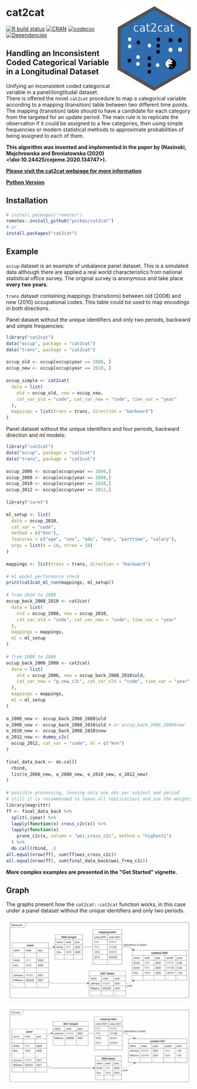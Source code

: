 # cat2cat <a href='https://github.com/polkas/cat2cat'><img src='man/figures/cat2cat_logo.png' align="right" width="200px" /></a>
[![R build status](https://github.com/polkas/cat2cat/workflows/R-CMD-check/badge.svg)](https://github.com/polkas/cat2cat/actions)
[![CRAN](http://www.r-pkg.org/badges/version/cat2cat)](https://cran.r-project.org/package=cat2cat)
[![codecov](https://codecov.io/gh/Polkas/cat2cat/branch/main/graph/badge.svg)](https://app.codecov.io/gh/Polkas/cat2cat)
[![Dependencies](https://tinyverse.netlify.com/badge/cat2cat)](https://cran.r-project.org/package=cat2cat)

## Handling an Inconsistent Coded Categorical Variable in a Longitudinal Dataset

Unifying an inconsistent coded categorical variable in a panel/longtitudal dataset.  
There is offered the novel `cat2cat` procedure to map a categorical variable according to a mapping (transition) table between two different time points.
The mapping (transition) table should to have a candidate for each category from the targeted for an update period. The main rule is to replicate the observation if it could be assigned to a few categories, then using simple frequencies or modern statistical methods to approximate probabilities of being assigned to each of them.

**This algorithm was invented and implemented in the paper by (Nasinski, Majchrowska and Broniatowska (2020) <\doi:10.24425/cejeme.2020.134747>).**

[**Please visit the cat2cat webpage for more information**](https://polkas.github.io/cat2cat/articles/cat2cat.html)

[**Python Version**](https://pypi.org/project/cat2cat/)

## Installation

```r
# install.packages("remotes")
remotes::install_github("polkas/cat2cat")
# or
install.packages("cat2cat")
```

## Example

`occup` dataset is an example of unbalance panel dataset.
This is a simulated data although there are applied a real world characteristics from national statistical office survey.
The original survey is anonymous and take place **every two years**.

`trans` dataset containing mappings (transitions) between old (2008) and new (2010) occupational codes.
This table could be used to map encodings in both directions.

Panel dataset without the unique identifiers and only two periods, backward and simple frequencies:

```r
library("cat2cat")
data("occup", package = "cat2cat")
data("trans", package = "cat2cat")

occup_old <- occup[occup$year == 2008, ]
occup_new <- occup[occup$year == 2010, ]

occup_simple <- cat2cat(
  data = list(
    old = occup_old, new = occup_new,
    cat_var_old = "code", cat_var_new = "code", time_var = "year"
  ),
  mappings = list(trans = trans, direction = "backward")
)
```

Panel dataset without the unique identifiers and four periods, backward direction and ml models:

```r
library("cat2cat")
data("occup", package = "cat2cat")
data("trans", package = "cat2cat")

occup_2006 <- occup[occup$year == 2006,]
occup_2008 <- occup[occup$year == 2008,]
occup_2010 <- occup[occup$year == 2010,]
occup_2012 <- occup[occup$year == 2012,]

library("caret")

ml_setup <- list(
  data = occup_2010,
  cat_var = "code",
  method = c("knn"),
  features = c("age", "sex", "edu", "exp", "parttime", "salary"),
  args = list(k = 10, ntree = 50)
)

mappings <- list(trans = trans, direction = "backward")

# ml model performance check
print(cat2cat_ml_run(mappings, ml_setup))

# from 2010 to 2008
occup_back_2008_2010 <- cat2cat(
  data = list(
    old = occup_2008, new = occup_2010, 
    cat_var_old = "code", cat_var_new = "code", time_var = "year"
  ),
  mappings = mappings,
  ml = ml_setup
)

# from 2008 to 2006
occup_back_2006_2008 <- cat2cat(
  data = list(
    old = occup_2006, new = occup_back_2008_2010$old,
    cat_var_new = "g_new_c2c", cat_var_old = "code", time_var = "year"
  ),
  mappings = mappings,
  ml = ml_setup
)

o_2006_new <- occup_back_2006_2008$old
o_2008_new <- occup_back_2008_2010$old # or occup_back_2006_2008$new
o_2010_new <- occup_back_2008_2010$new
o_2012_new <- dummy_c2c(
  occup_2012, cat_var = "code", ml = c("knn")
)

final_data_back <- do.call(
  rbind, 
  list(o_2006_new, o_2008_new, o_2010_new, o_2012_new)
)

# possible processing, leaving only one obs per subject and period
# still it is recommended to leave all replications and use the weights in the statistical models
library(magrittr)
ff <- final_data_back %>% 
  split(.$year) %>% 
  lapply(function(x) cross_c2c(x)) %>% 
  lapply(function(x) 
    prune_c2c(x, column = "wei_cross_c2c", method = "highest1")
  ) %>% 
  do.call(rbind, .)
all.equal(nrow(ff), sum(ff$wei_cross_c2c))
all.equal(nrow(ff), sum(final_data_back$wei_freq_c2c))
```

**More complex examples are presented in the "Get Started" vignette.**

## Graph

The graphs present how the `cat2cat::cat2cat` function works, in this case under a panel dataset without the unique identifiers and only two periods.

![Backward Mapping](./man/figures/back_nom.png)

![Forward Mapping](./man/figures/for_nom.png)


